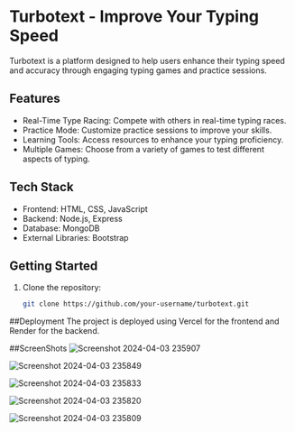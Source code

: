 # Turbotext - Improve Your Typing Speed

Turbotext is a platform designed to help users enhance their typing speed and accuracy through engaging typing games and practice sessions.

## Features

- Real-Time Type Racing: Compete with others in real-time typing races.
- Practice Mode: Customize practice sessions to improve your skills.
- Learning Tools: Access resources to enhance your typing proficiency.
- Multiple Games: Choose from a variety of games to test different aspects of typing.

## Tech Stack

- Frontend: HTML, CSS, JavaScript
- Backend: Node.js, Express
- Database: MongoDB
- External Libraries: Bootstrap

## Getting Started

1. Clone the repository:

   ```bash
   git clone https://github.com/your-username/turbotext.git

##Deployment
The project is deployed using Vercel for the frontend and Render for the backend.

##ScreenShots
![Screenshot 2024-04-03 235907](https://github.com/kushagra497/Pixel-Pravah-2345/assets/125078546/1334f117-7bd1-4706-b191-a29c4560262b)


![Screenshot 2024-04-03 235849](https://github.com/kushagra497/Pixel-Pravah-2345/assets/125078546/436ed6f1-580d-4cc2-9c8a-043e103a2e7c)

   
![Screenshot 2024-04-03 235833](https://github.com/kushagra497/Pixel-Pravah-2345/assets/125078546/b4c18372-215e-4c4e-a3e9-2a921fba4e5f)

![Screenshot 2024-04-03 235820](https://github.com/kushagra497/Pixel-Pravah-2345/assets/125078546/0fd32166-2307-468e-b226-c175b74529ef)

![Screenshot 2024-04-03 235809](https://github.com/kushagra497/Pixel-Pravah-2345/assets/125078546/843749fa-ba3a-47fb-81d0-9ddd5171ae8f)

